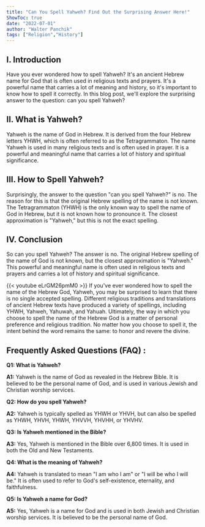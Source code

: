 ```yaml
---
title: "Can You Spell Yahweh? Find Out the Surprising Answer Here!"
ShowToc: true 
date: "2022-07-01"
author: "Walter Panchik" 
tags: ["Religion","History"]
---
```

## I. Introduction

Have you ever wondered how to spell Yahweh? It's an ancient Hebrew name for God that is often used in religious texts and prayers. It's a powerful name that carries a lot of meaning and history, so it's important to know how to spell it correctly. In this blog post, we'll explore the surprising answer to the question: can you spell Yahweh? 

## II. What is Yahweh?

Yahweh is the name of God in Hebrew. It is derived from the four Hebrew letters YHWH, which is often referred to as the Tetragrammaton. The name Yahweh is used in many religious texts and is often used in prayer. It is a powerful and meaningful name that carries a lot of history and spiritual significance.

## III. How to Spell Yahweh?

Surprisingly, the answer to the question "can you spell Yahweh?" is no. The reason for this is that the original Hebrew spelling of the name is not known. The Tetragrammaton (YHWH) is the only known way to spell the name of God in Hebrew, but it is not known how to pronounce it. The closest approximation is "Yahweh," but this is not the exact spelling.

## IV. Conclusion

So can you spell Yahweh? The answer is no. The original Hebrew spelling of the name of God is not known, but the closest approximation is "Yahweh." This powerful and meaningful name is often used in religious texts and prayers and carries a lot of history and spiritual significance.

{{< youtube eLrGM26pmM0 >}} 
If you've ever wondered how to spell the name of the Hebrew God, Yahweh, you may be surprised to learn that there is no single accepted spelling. Different religious traditions and translations of ancient Hebrew texts have produced a variety of spellings, including YHWH, Yahweh, Yahuwah, and Yahuah. Ultimately, the way in which you choose to spell the name of the Hebrew God is a matter of personal preference and religious tradition. No matter how you choose to spell it, the intent behind the word remains the same: to honor and revere the divine.

## Frequently Asked Questions (FAQ) :
**Q1: What is Yahweh?**

**A1:** Yahweh is the name of God as revealed in the Hebrew Bible. It is believed to be the personal name of God, and is used in various Jewish and Christian worship services.

**Q2: How do you spell Yahweh?**

**A2:** Yahweh is typically spelled as YHWH or YHVH, but can also be spelled as YHWH, YHVH, YHWH, YHVVH, YHVHH, or YHVHV.

**Q3: Is Yahweh mentioned in the Bible?**

**A3:** Yes, Yahweh is mentioned in the Bible over 6,800 times. It is used in both the Old and New Testaments.

**Q4: What is the meaning of Yahweh?**

**A4:** Yahweh is translated to mean "I am who I am" or "I will be who I will be." It is often used to refer to God's self-existence, eternality, and faithfulness.

**Q5: Is Yahweh a name for God?**

**A5:** Yes, Yahweh is a name for God and is used in both Jewish and Christian worship services. It is believed to be the personal name of God.





